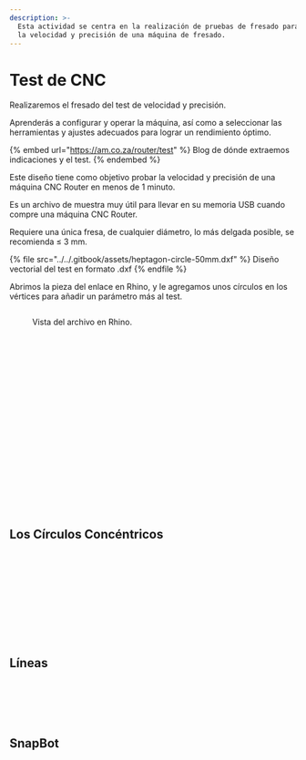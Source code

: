 ```yaml
---
description: >-
  Esta actividad se centra en la realización de pruebas de fresado para evaluar
  la velocidad y precisión de una máquina de fresado.
---
```


# Test de CNC

Realizaremos el fresado del test de velocidad y precisión.

Aprenderás a configurar y operar la máquina, así como a seleccionar las herramientas y ajustes adecuados para lograr un rendimiento óptimo.

{% embed url="https://am.co.za/router/test" %}
Blog de dónde extraemos indicaciones y el test.
{% endembed %}

Este diseño tiene como objetivo probar la velocidad y precisión de una máquina CNC Router en menos de 1 minuto.&#x20;

Es un archivo de muestra muy útil para llevar en su memoria USB cuando compre una máquina CNC Router.&#x20;

Requiere una única fresa, de cualquier diámetro, lo más delgada posible, se recomienda ≤ 3 mm.

{% file src="../../.gitbook/assets/heptagon-circle-50mm.dxf" %}
Diseño vectorial del test en formato .dxf
{% endfile %}

Abrimos la pieza del enlace en Rhino, y le agregamos unos círculos en los vértices para añadir un parámetro más al test.

<figure><img src="../../.gitbook/assets/image (12) (1) (1).png" alt=""><figcaption><p>Vista del archivo en Rhino.</p></figcaption></figure>



<figure><img src="../../.gitbook/assets/image (1) (1) (1) (1) (1).png" alt=""><figcaption></figcaption></figure>

<figure><img src="../../.gitbook/assets/image (2) (1) (1) (1) (1).png" alt=""><figcaption></figcaption></figure>

<figure><img src="../../.gitbook/assets/imagen_2023-11-11_023157794.png" alt=""><figcaption></figcaption></figure>

<div>

<figure><img src="../../.gitbook/assets/imagen_2023-11-11_023843836.png" alt=""><figcaption></figcaption></figure>

 

<figure><img src="../../.gitbook/assets/imagen_2023-11-11_023856052.png" alt=""><figcaption></figcaption></figure>

</div>

<figure><img src="../../.gitbook/assets/imagen_2023-11-11_023920983.png" alt=""><figcaption></figcaption></figure>

<div>

<figure><img src="../../.gitbook/assets/imagen_2023-11-11_024008542.png" alt=""><figcaption></figcaption></figure>

 

<figure><img src="../../.gitbook/assets/imagen_2023-11-11_024020692.png" alt=""><figcaption></figcaption></figure>

</div>

<figure><img src="../../.gitbook/assets/imagen_2023-11-11_024035794.png" alt=""><figcaption></figcaption></figure>

<div>

<figure><img src="../../.gitbook/assets/imagen_2023-11-11_024052349.png" alt=""><figcaption></figcaption></figure>

 

<figure><img src="../../.gitbook/assets/imagen_2023-11-11_024103469.png" alt=""><figcaption></figcaption></figure>

</div>

<div>

<figure><img src="../../.gitbook/assets/imagen_2023-11-11_024134469.png" alt=""><figcaption></figcaption></figure>

 

<figure><img src="../../.gitbook/assets/imagen_2023-11-11_024155899.png" alt=""><figcaption></figcaption></figure>

</div>

<figure><img src="../../.gitbook/assets/imagen_2023-11-11_024209716.png" alt=""><figcaption></figcaption></figure>

<div>

<figure><img src="../../.gitbook/assets/imagen_2023-11-11_024228091.png" alt=""><figcaption></figcaption></figure>

 

<figure><img src="../../.gitbook/assets/imagen_2023-11-11_024243380.png" alt=""><figcaption></figcaption></figure>

</div>

<figure><img src="../../.gitbook/assets/imagen_2023-11-11_024255898.png" alt=""><figcaption></figcaption></figure>

<div>

<figure><img src="../../.gitbook/assets/imagen_2023-11-11_024309179.png" alt=""><figcaption></figcaption></figure>

 

<figure><img src="../../.gitbook/assets/imagen_2023-11-11_024322303.png" alt=""><figcaption></figcaption></figure>

</div>



<figure><img src="../../.gitbook/assets/imagen_2023-11-11_024338598.png" alt=""><figcaption></figcaption></figure>

<figure><img src="../../.gitbook/assets/imagen_2023-11-11_024538661.png" alt=""><figcaption></figcaption></figure>

<div>

<figure><img src="../../.gitbook/assets/imagen_2023-11-11_024553118.png" alt=""><figcaption></figcaption></figure>

 

<figure><img src="../../.gitbook/assets/imagen_2023-11-11_024604503.png" alt=""><figcaption></figcaption></figure>

</div>

## Los Círculos Concéntricos

<figure><img src="../../.gitbook/assets/imagen_2023-11-11_024645118.png" alt=""><figcaption></figcaption></figure>

<figure><img src="../../.gitbook/assets/imagen_2023-11-11_024657355.png" alt=""><figcaption></figcaption></figure>

<figure><img src="../../.gitbook/assets/imagen_2023-11-11_024710338.png" alt=""><figcaption></figcaption></figure>

<figure><img src="../../.gitbook/assets/imagen_2023-11-11_024722686.png" alt=""><figcaption></figcaption></figure>

<figure><img src="../../.gitbook/assets/imagen_2023-11-11_024735506.png" alt=""><figcaption></figcaption></figure>

<figure><img src="../../.gitbook/assets/imagen_2023-11-11_024749118.png" alt=""><figcaption></figcaption></figure>

<figure><img src="../../.gitbook/assets/imagen_2023-11-11_024806333.png" alt=""><figcaption></figcaption></figure>

<figure><img src="../../.gitbook/assets/imagen_2023-11-11_024848087.png" alt=""><figcaption></figcaption></figure>

<figure><img src="../../.gitbook/assets/imagen_2023-11-11_024901686.png" alt=""><figcaption></figcaption></figure>

<figure><img src="../../.gitbook/assets/imagen_2023-11-11_024917263.png" alt=""><figcaption></figcaption></figure>

<figure><img src="../../.gitbook/assets/imagen_2023-11-11_024929843.png" alt=""><figcaption></figcaption></figure>

<figure><img src="../../.gitbook/assets/imagen_2023-11-11_024944207.png" alt=""><figcaption></figcaption></figure>

## Líneas

<figure><img src="../../.gitbook/assets/imagen_2023-11-11_025100600.png" alt=""><figcaption></figcaption></figure>

<figure><img src="../../.gitbook/assets/imagen_2023-11-11_025026961.png" alt=""><figcaption></figcaption></figure>

<figure><img src="../../.gitbook/assets/imagen_2023-11-11_025120139.png" alt=""><figcaption></figcaption></figure>

<div>

<figure><img src="../../.gitbook/assets/imagen_2023-11-11_025146399.png" alt=""><figcaption></figcaption></figure>

 

<figure><img src="../../.gitbook/assets/imagen_2023-11-11_025204956.png" alt=""><figcaption></figcaption></figure>

</div>

<figure><img src="../../.gitbook/assets/imagen_2023-11-11_025311771.png" alt=""><figcaption></figcaption></figure>

## SnapBot

<div>

<figure><img src="../../.gitbook/assets/imagen_2023-11-11_025425352.png" alt=""><figcaption></figcaption></figure>

 

<figure><img src="../../.gitbook/assets/imagen_2023-11-11_025445797.png" alt=""><figcaption></figcaption></figure>

</div>

<figure><img src="../../.gitbook/assets/imagen_2023-11-11_025504109.png" alt=""><figcaption></figcaption></figure>



<figure><img src="../../.gitbook/assets/imagen_2023-11-11_025533494.png" alt=""><figcaption></figcaption></figure>

